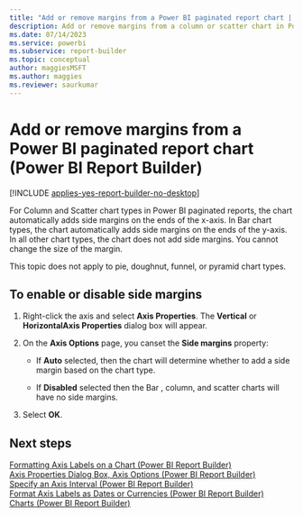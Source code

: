 ```yaml
---
title: "Add or remove margins from a Power BI paginated report chart | Microsoft Docs"
description: Add or remove margins from a column or scatter chart in Power BI Report Builder. To improve the readability or appearance of Power BI paginated reports. 
ms.date: 07/14/2023
ms.service: powerbi
ms.subservice: report-builder
ms.topic: conceptual
author: maggiesMSFT
ms.author: maggies
ms.reviewer: saurkumar
---
```

# Add or remove margins from a Power BI paginated report chart (Power BI Report Builder)

[!INCLUDE [applies-yes-report-builder-no-desktop](../../includes/applies-yes-report-builder-no-desktop.md)]

For Column and Scatter chart types in Power BI paginated reports, the chart automatically adds side margins on the ends of the x-axis. In Bar chart types, the chart automatically adds side margins on the ends of the y-axis. In all other chart types, the chart does not add side margins. You cannot change the size of the margin.  
  
 This topic does not apply to pie, doughnut, funnel, or pyramid chart types.  
  
  
## To enable or disable side margins  
  
1.  Right-click the axis and select **Axis Properties**. The **Vertical** or **HorizontalAxis Properties** dialog box will appear.  
  
1.  On the **Axis Options** page, you canset the **Side margins** property:  
  
    -   If **Auto** selected, then the chart will determine whether to add a side margin based on the chart type.  
  
    -   If **Disabled** selected then the Bar , column, and scatter charts will have no side margins.  
  
1.  Select **OK**.
  
## Next steps  
 [Formatting Axis Labels on a Chart &#40;Power BI Report Builder&#41;](/sql/reporting-services/report-design/formatting-axis-labels-on-a-chart-report-builder-and-ssrs)   
 [Axis Properties Dialog Box, Axis Options &#40;Power BI Report Builder&#41;](/previous-versions/sql/)   
 [Specify an Axis Interval &#40;Power BI Report Builder&#41;](/sql/reporting-services/report-design/specify-an-axis-interval-report-builder-and-ssrs)   
 [Format Axis Labels as Dates or Currencies &#40;Power BI Report Builder&#41;](/sql/reporting-services/report-design/format-axis-labels-as-dates-or-currencies-report-builder-and-ssrs)   
 [Charts &#40;Power BI Report Builder&#41;](/sql/reporting-services/report-design/charts-report-builder-and-ssrs)  
  
